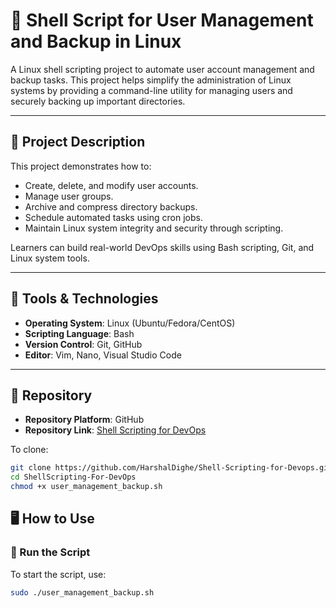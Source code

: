 # 🐧 Shell Script for User Management and Backup in Linux

A Linux shell scripting project to automate user account management and backup tasks. This project helps simplify the administration of Linux systems by providing a command-line utility for managing users and securely backing up important directories.

---

## 📌 Project Description

This project demonstrates how to:
- Create, delete, and modify user accounts.
- Manage user groups.
- Archive and compress directory backups.
- Schedule automated tasks using cron jobs.
- Maintain Linux system integrity and security through scripting.

Learners can build real-world DevOps skills using Bash scripting, Git, and Linux system tools.

---

## 🔧 Tools & Technologies

- **Operating System**: Linux (Ubuntu/Fedora/CentOS)
- **Scripting Language**: Bash
- **Version Control**: Git, GitHub
- **Editor**: Vim, Nano, Visual Studio Code

---

## 📂 Repository

- **Repository Platform**: GitHub  
- **Repository Link**: [Shell Scripting for DevOps](https://github.com/HarshalDighe/Shell-Scripting-for-Devops.git)

To clone:

```bash
git clone https://github.com/HarshalDighe/Shell-Scripting-for-Devops.git
cd ShellScripting-For-DevOps
chmod +x user_management_backup.sh
```

## 🖥️ How to Use

### 🔧 Run the Script

To start the script, use:

```bash
sudo ./user_management_backup.sh

